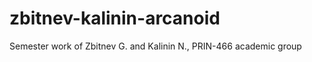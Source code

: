 zbitnev-kalinin-arcanoid
========================

Semester work of Zbitnev G. and Kalinin N., PRIN-466 academic group
